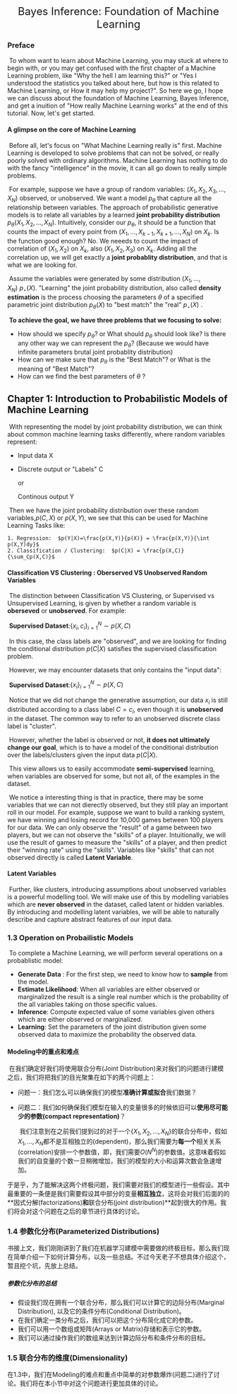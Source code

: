 <div style="text-align:center"><p><font size="5">Bayes Inference: Foundation of Machine Learning</font></p></div>



### Preface

​		To whom want to learn about Machine Learning, you may stuck at where to begin with, or you may get confused with the first chapter of a Machine Learning problem, like "Why the hell I am learning this?" or "Yes I understood the statistics you talked about here, but how is this related to Machine Learning, or How it may help my project?". So here we go, I hope we can discuss about the foundation of Machine Learning, Bayes Inference, and get a inuition of "How really Machine Learning works" at the end of this tutorial. Now, let's get started.



#### A glimpse on the core of Machine Learning

​		Before all, let's focus on "What Machine Learning really is" first. Machine Learning is developed to solve  problems that can not be solved, or really poorly solved with ordinary algorithms. Machine Learning has nothing to do with the fancy "intelligence" in the movie, it can all go down to really simple problems. 



​		For example, suppose we have a group of random variables: $(X_1,X_2,X_3,...,X_N)$ observed, or unobserved. We want a model  $p_{\theta}$ that capture all the relationship between variables. The approach of probabilistic generative models is to relate all variables by a learned **joint probability distribution** $p_\theta(X_1,X_2,...,X_N)$. Intuitively, consider our $p_\theta$, it should be a function that counts the impact of every point from $(X_1,...,X_{k-1},X_{k+1},...,X_N)$ on $X_k$. Is the function good enough? No. We neeeds to count the impact of correlation of $(X_1,X_2)$ on $X_k$, also $(X_1,X_2,X_3)$ on $X_k$. Adding all the correlation up, we will get exactly a **joint probablity distribution**, and that is what we are looking for.



​		Assume the variables were generated by some distribution $(X_1,...,X_N)~ p_\star(X)$. "Learning" the joint probability distribution, also called **density estimation** is the process choosing the parameters $\theta$ of a specified parametric joint distribution $p_{\theta}(X)$ to "best match" the "real" $p_\star(X)$ . 



​		**To achieve the goal, we have three problems that we focusing to solve:**



* How should we specify $p_\theta$? or What should $p_\theta$ should look like? Is there any other way we can represent the $p_\theta$? (Because we would have infinite parameters  brutal joint probablity distribution)
* How can we make sure that $p_\theta$ is the "Best Match"? or What is the meaning of "Best Match"?
* How can we find the best parameters of $\theta$ ?





## Chapter 1: Introduction to Probabilistic Models of Machine Learning

​		With representing the model by joint probability distribution, we can think about common machine learning tasks differently, where random variables represent:

* Input data X

* Discrete output or "Labels" C

  or

  Continous output Y



​		Then we have the joint probability distribution over these random variables,$p(C,X)$ or $p(X,Y)$, we see that this can be used for Machine Learning Tasks like:

	1. Regression:  $p(Y|X)=\frac{p(X,Y)}{p(X)} = \frac{p(X,Y)}{\int p(X,Y)dy}$
 	2. Classification / Clustering:  $p(C|X) = \frac{p(X,C)}{\sum_Cp(X,C)}$



#### Classification VS Clustering : Oberserved VS Unobserved Random Variables

​		The distinction between Classification VS Clustering, or Supervised vs Unsupervised Learning, is given by whether a random variable is **oberseved** or **unobserved**. For example:



​		**Supervised Dataset**:$\{x_i,c_i\}_{i=1}^N \sim p(X,C)$

​		In this case, the class labels are "observed", and we are looking for finding the conditional distribution $p(C|X)$ satisfies the supervised classification problem.



​		However, we may encounter datasets that only contains the "input data":



​		**Supervised Dataset**:$\{x_i\}_{i=1}^N \sim p(X,C)$

​		Notice that we did not change the generative assumption, our data $x_i$ is still distributed according to a class label $C=c_i$, even though it is **unobserved** in the dataset. The common way to refer to an unobserved discrete class label is "cluster".



​		However, whether the label is observed or not, **it does not ultimately change our goal**, which is to have a model of the conditional distribution over the labels/clusters given the input data $p(C|X)$.



​		This view allows us to easily accommodate **semi-supervised** learning, when variables are observed for some, but not all, of the examples in the dataset.



​		We notice a interesting thing is that in practice, there may be some variables that we can not dierectly observed, but they still play an important roll in our model. For example, suppose we want to build a ranking system, we have winning and losing record for 10,000 games between 100 players for our data. We can only observe the "result" of a game between two players, but we can not observe the "skills" of a player. Intuitionally, we will use the result of games to measure the "skills" of a player, and then predict their "winning rate" using the "skills". Variables like "skills" that can not observed directly is called **Latent Variable**.



#### Latent Variables

​		Further, like clusters, introducing assumptions about unobserved variables is a powerful modelling tool. We will make use of this by modelling variables which are **never observed** in the dataset, called latent or hidden variables. By introducing and modelling latent variables, we will be able to naturally describe and capture abstract features of our input data.



### 1.3 Operation on Probailistic Models

​		To complete a Machine Learning, we will perform several operations on a probablistic model:	

* **Generate Data** : For the first step, we need to know how to **sample** from the model.
* **Estimate Likelihood**: When all variables are either observed or marginalized the result is a single real number which is the probability of the all variables taking on those specific values.
* **Inference**: Compute expected value of some variables given others which are either observed or marginalized.
* **Learning**: Set the parameters of the joint distribution given some observed data to maximize the probability the observed data.



#### Modeling中的重点和难点

​		在我们确定好我们将使用联合分布(Joint Distribution)来对我们的问题进行建模之后，我们将把我们的目光聚集在如下的两个问题上：

* 问题一：我们怎么可以确保我们的模型**准确计算或拟合**我们数据？

* 问题二：我们如何确保我们模型在输入的变量很多的时候依旧可以**使用尽可能少的参数(compact representation)**？

  ​		我们注意到在之前我们提到过的对于一个$\{X_1,X_2,...,X_N\}$的联合分布中，假如$X_1,...,X_N$都不是互相独立的(dependent)，那么我们需要为**每一个**相关关系(correlation)安排一个参数值，即，我们需要$O(N^N)$的参数值。这意味着假如我们的自变量的个数一旦稍微增加，我们的模型的大小和运算次数会急速增加。



​		于是乎，为了能解决这两个终极问题，我们需要对我们的模型进行一些假设。其中最重要的一条便是我们需要假设其中部分的变量**相互独立**，这将会对我们后面的的**因式分解(factorizations)**和**联合分布(joint distribution)**起到很大的作用。我们将会对这个问题在之后的章节进行具体的讨论。



### 1.4 参数化分布(Parameterized Distributions)

​		书接上文，我们刚刚讲到了我们在机器学习建模中需要做的终极目标，那么我们现在简单介绍一下如何计算分布，以及一些总结。不过今天老子不想具体介绍这个，暂且挖个坑，先放上总结。

##### 参数化分布的总结

* 假设我们现在拥有一个联合分布，那么我们可以计算它的边际分布(Marginal Distribution), 以及它的条件分布(Conditional Distribution)。
* 在我们确定一类分布之后，我们可以把这个分布简化成它的参数。
* 我们可以用一个数组或矩阵(Arrays or Matrix)存储和表示它的参数。
* 我们可以通过操作我们的数组来达到计算边际分布和条件分布的目标。



### 1.5 联合分布的维度(Dimensionality)

​		在1.3中，我们在Modeling的难点和重点中简单的对参数爆炸(问题二)进行了讨论。我们将在本小节中对这个问题进行更加具体的讨论。














